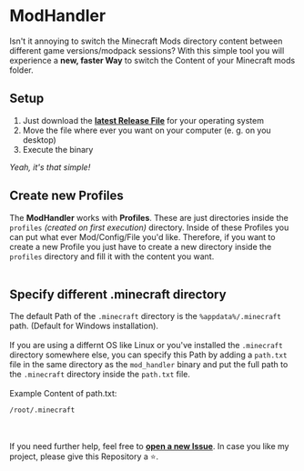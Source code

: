 # ModHandler

Isn't it annoying to switch the Minecraft Mods directory content between different game versions/modpack sessions? With this simple tool you will experience a **new, faster Way** to switch the Content of your Minecraft mods folder.
</br>

## Setup

1. Just download the **[latest Release File](https://github.com/jakkoble/ModHandler/releases/latest)** for your operating system
2. Move the file where ever you want on your computer (e. g. on you desktop)
3. Execute the binary

_Yeah, it's that simple!_
</br>

## Create new Profiles

The **ModHandler** works with **Profiles**. These are just directories inside the `profiles` _(created on first execution)_ directory. Inside of these Profiles you can put what ever Mod/Config/File you'd like.
Therefore, if you want to create a new Profile you just have to create a new directory inside the `profiles` directory and fill it with the content you want.
</br>
</br>

## Specify different .minecraft directory

The default Path of the `.minecraft` directory is the `%appdata%/.minecraft` path. (Default for Windows installation). </br> </br>
If you are using a differnt OS like Linux or you've installed the `.minecraft` directory somewhere else, you can specify this Path by adding a `path.txt` file
in the same directory as the `mod_handler` binary and put the full path to the `.minecraft` directory inside the `path.txt` file.
</br></br>
Example Content of path.txt:</br>

```
/root/.minecraft
```

</br> </br>
If you need further help, feel free to **[open a new Issue](https://github.com/Jakkoble/ModHandler/issues/new)**. In case you like my project, please give this Repository a ⭐.
